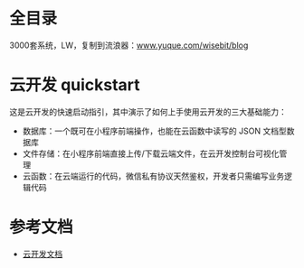 # 全目录

3000套系统，LW，复制到流浪器：www.yuque.com/wisebit/blog
# 云开发 quickstart

这是云开发的快速启动指引，其中演示了如何上手使用云开发的三大基础能力：

- 数据库：一个既可在小程序前端操作，也能在云函数中读写的 JSON 文档型数据库
- 文件存储：在小程序前端直接上传/下载云端文件，在云开发控制台可视化管理
- 云函数：在云端运行的代码，微信私有协议天然鉴权，开发者只需编写业务逻辑代码

# 参考文档

- [云开发文档](https://developers.weixin.qq.com/miniprogram/dev/wxcloud/basis/getting-started.html)

